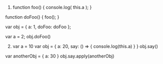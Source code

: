 1.  function foo() {
    console.log( this.a );
    }

function doFoo() {
foo();
}

var obj = {
a: 1,
doFoo: doFoo
};

var a = 2;
obj.doFoo()

2.  var a = 10
    var obj = {
    a: 20,
    say: () => {
    console.log(this.a)
    }
    }
    obj.say()

var anotherObj = { a: 30 }
obj.say.apply(anotherObj)
